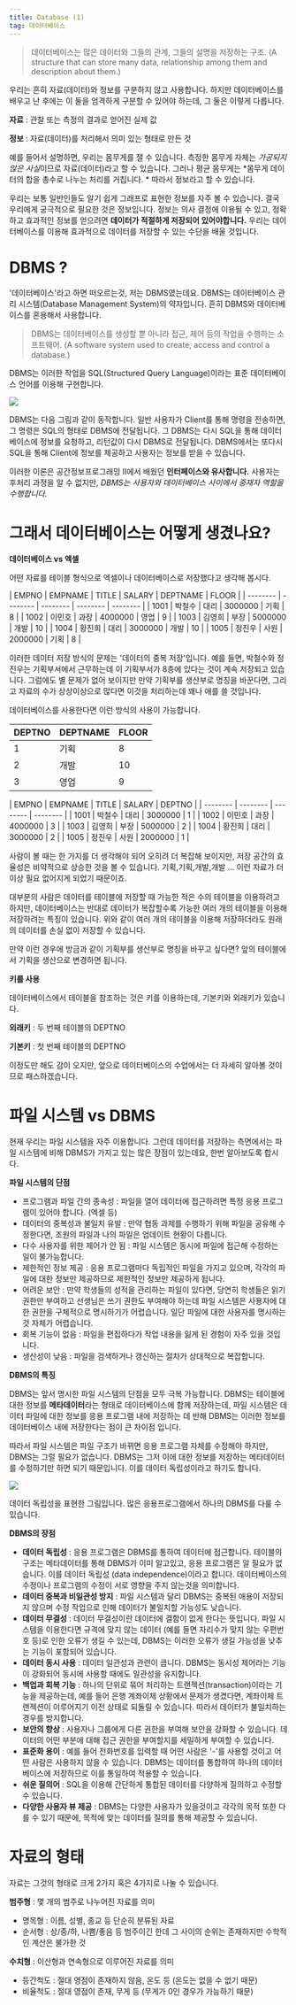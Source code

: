 ```yaml
---
title: Database (1)
tag: 데이터베이스
---
```


> 데이터베이스는 많은 데이터와 그들의 관계, 그들의 설명을 저장하는 구조. (A structure that can store many data, relationship among them and description about them.)
>

우리는 흔히 자료(데이터)와 정보를 구분하지 않고 사용합니다. 하지만 데이터베이스를 배우고 난 후에는 이 둘을 엄격하게 구분할 수 있어야 하는데, 그 둘은 이렇게 다릅니다.

**자료** : 관찰 또는 측정의 결과로 얻어진 실제 값

**정보** : 자료(데이터)를 처리해서 의미 있는 형태로 만든 것

예를 들어서 설명하면, 우리는 몸무게를 잴 수 있습니다. 측정한 몸무게 자체는 *가공되지 않은 사실*이므로 자료(데이터)라고 할 수 있습니다. 그러나 평균 몸무게는 *몸무게 데이터의 합을 총수로 나누는 처리를 거칩니다. * 따라서 정보라고 할 수 있습니다.

우리는 보통 일반인들도 알기 쉽게 그래프로 표현한 정보를 자주 볼 수 있습니다. 결국 우리에게 궁극적으로 필요한 것은 정보입니다. 정보는 의사 결정에 이용될 수 있고, 정확하고 효과적인 정보를 얻으려면 **데이터가 적절하게 저장되어 있어야합니다.** 우리는 데이터베이스를 이용해 효과적으로 데이터를 저장할 수 있는 수단을 배울 것입니다.

# DBMS ?
'데이터베이스'라고 하면 떠오르는것, 저는 DBMS였는데요. DBMS는 데이터베이스 관리 시스템(Database Management System)의 약자입니다. 흔히 DBMS와 데이터베이스를 혼용해서 사용합니다.

> DBMS는 데이터베이스를 생성할 뿐 아니라 접근, 제어 등의 작업을 수행하는 소프트웨어.
(A software system used to create, access and control a database.)
>

DBMS는 이러한 작업을 SQL(Structured Query Language)이라는 표준 데이터베이스 언어를 이용해 구현합니다.

![](https://i.ibb.co/VC9DNtt/dbms.jpg)

DBMS는 다음 그림과 같이 동작합니다. 일반 사용자가 Client를 통해 명령을 전송하면, 그 명령은 SQL의 형태로 DBMS에 전달됩니다. 그 DBMS는 다시 SQL을 통해 데이터베이스에 정보를 요청하고, 리턴값이 다시 DBMS로 전달됩니다. DBMS에서는 또다시 SQL을 통해 Client에 정보를 제공하고 사용자는 정보를 받을 수 있습니다.

이러한 이론은 공간정보프로그래밍 II에서 배웠던 **인터페이스와 유사합니다.** 사용자는 후처리 과정을 알 수 없지만, *DBMS는 사용자와 데이터베이스 사이에서 중재자 역할을 수행합니다.*


# 그래서 데이터베이스는 어떻게 생겼나요?
**데이터베이스 vs 엑셀**

어떤 자료를 테이블 형식으로 엑셀이나 데이터베이스로 저장했다고 생각해 봅시다.

| EMPNO | EMPNAME | TITLE | SALARY | DEPTNAME | FLOOR |
| -------- | -------- | -------- | -------- | -------- |
| 1001 | 박철수 | 대리 | 3000000 | 기획 | 8 |
| 1002 | 이민호 | 과장 | 4000000 | 영업 | 9 |
| 1003 | 김영희 | 부장 | 5000000 | 개발 | 10 |
| 1004 | 황진희 | 대리 | 3000000 | 개발 | 10 |
| 1005 | 정진우 | 사원 | 2000000 | 기획 | 8 |

이러한 데이터 저장 방식의 문제는 '데이터의 중복 저장'입니다. 예를 들면, 박철수와 정진우는 기획부서에서 근무하는데 이 기획부서가 8층에 있다는 것이 계속 저장되고 있습니다. 그럼에도 별 문제가 없어 보이지만 만약 기획부를 생산부로 명칭을 바꾼다면, 그리고 자료의 수가 상상이상으로 많다면 이것을 처리하는데 꽤나 애를 쓸 것입니다.

데이터베이스를 사용한다면 이런 방식의 사용이 가능합니다.

| DEPTNO |DEPTNAME | FLOOR |
| -------- | -------- | -------- |
| 1 | 기획 | 8|
|2 | 개발 | 10 |
|3 | 영업 | 9 |

| EMPNO | EMPNAME | TITLE | SALARY | DEPTNO |
| -------- | -------- | -------- | -------- |
| 1001 | 박철수 | 대리 | 3000000 | 1 |
| 1002 | 이민호 | 과장 | 4000000 | 3 |
| 1003 | 김영희 | 부장 | 5000000 | 2 |
| 1004 | 황진희 | 대리 | 3000000 | 2 |
| 1005 | 정진우 | 사원 | 2000000 | 1 |

사람이 볼 때는 한 가지를 더 생각해야 되어 오히려 더 복잡해 보이지만, 저장 공간의 효율성은 비약적으로 상승한 것을 볼 수 있습니다. 기획,기획,개발,개발 ... 이런 자료가 더이상 필요 없어지게 되었기 때문이죠.

대부분의 사람은 데이터를 테이블에 저장할 때 가능한 적은 수의 테이블을 이용하려고 하지만, 데이터베이스는 반대로 데이터가 복잡할수록 가능한 여러 개의 테이블을 이용해 저장하려는 특징이 있습니다. 위와 같이 여러 개의 테이블을 이용해 저장하더라도 원래의 데이터를 손실 없이 저장할 수 있습니다.

만약 이런 경우에 방금과 같이 기획부를 생산부로 명칭을 바꾸고 싶다면? 앞의 테이블에서 기획을 생산으로 변경하면 됩니다.

**키를 사용**

데이터베이스에서 테이블을 참조하는 것은 키를 이용하는데, 기본키와 외래키가 있습니다.

**외래키** :  두 번째 테이블의 DEPTNO

**기본키** : 첫 번째 테이블의 DEPTNO

이정도만 해도 감이 오지만, 앞으로 데이터베이스의 수업에서는 더 자세히 알아볼 것이므로 패스하겠습니다.

# 파일 시스템 vs DBMS
현재 우리는 파일 시스템을 자주 이용합니다. 그런데 데이터를 저장하는 측면에서는 파일 시스템에 비해 DBMS가 가지고 있는 많은 장점이 있는데요, 한번 알아보도록 합시다.

**파일 시스템의 단점**

* 프로그램과 파일 간의 종속성 : 파일을 열어 데이터에 접근하려면 특정 응용 프로그램이 있어야 합니다. (엑셀 등)
* 데이터의 중복성과 불일치 유발 : 만약 협동 과제를 수행하기 위해 파일을 공유해 수정한다면, 조원의 파일과 나의 파일은 업데이트 현황이 다릅니다.
* 다수 사용자를 위한 제어가 안 됨 : 파일 시스템은 동시에 파일에 접근해 수정하는 일이 불가능합니다.
* 제한적인 정보 제공 : 응용 프로그램마다 독립적인 파일을 가지고 있으며, 각각의 파일에 대한 정보만 제공하므로 제한적인 정보만 제공하게 됩니다.
* 어려운 보안 : 만약 학생들의 성적을 관리하는 파일이 있다면, 당연히 학생들은 읽기 권한만 부여하고 선생님은 쓰기 권한도 부여해야 하는데 파일 시스템은 사용자에 대한 권한을 구체적으로 명시하기가 어렵습니다. 일단 파일에 대한 사용자를 명시하는 것 자체가 어렵습니다.
* 회복 기능이 없음 : 파일을 편집하다가 작업 내용을 잃게 된 경험이 자주 있을 것입니다.
* 생산성이 낮음 : 파일을 검색하거나 갱신하는 절차가 상대적으로 복잡합니다.

**DBMS의 특징**

DBMS는 앞서 명시한 파일 시스템의 단점을 모두 극복 가능합니다. DBMS는 테이블에 대한 정보를 **메타데이터**라는 형태로 데이터베이스에 함께 저장하는데, 파일 시스템은 데이터 파일에 대한 정보를 응용 프로그램 내에 저장하는 데 반해 DBMS는 이러한 정보를 데이터베이스 내에 저장한다는 점이 큰 차이점 입니다.

따라서 파일 시스템은 파일 구조가 바뀌면 응용 프로그램 자체를 수정해야 하지만,  DBMS는 그럴 필요가 없습니다. DBMS는 그저 이에 대한 정보를 저장하는 메타데이터를 수정하기만 하면 되기 때문입니다. 이를 데이터 독립성이라고 하기도 합니다.

![](https://i.ibb.co/42kspDd/image.jpg)

데이터 독립성을 표현한 그림입니다. 많은 응용프로그램에서 하나의 DBMS를 다룰 수 있습니다.

**DBMS의 장점**

* **데이터 독립성** : 응용 프로그램은 DBMS를 통하여 데이터에 접근합니다. 테이블의 구조는 메타데이터를 통해 DBMS가 이미 알고있고, 응용 프로그램은 알 필요가 없습니다.  이를 데이터 독립성 (data independence)이라고 합니다. 데이터베이스의 수정이나 프로그램의 수정이 서로 영향을 주지 않는것을 의미합니다.
* **데이터 중복과 비일관성 방지** : 파일 시스템과 달리 DBMS는 중복된 애용이 저장되지 않으며 수정 작업으로 인해 데이터가 불일치할 가능성도 낮습니다.
* **데이터 무결성** : 데이터 무결성이란 데이터에 결함이 없게 한다는 뜻입니다. 파일 시스템을 이용한다면 규격에 맞지 않는 데이터 (예를 들면 자리수가 맞지 않는 우편번호 등)로 인한 오류가 생길 수 있는데, DBMS는 이러한 오류가 생길 가능성을 낮추는 기능이 포함되어 있습니다.
* **데이터 동시 사용** : 데이터 일관성과 관련이 큽니다.  DBMS는 동시성 제어라는 기능이 강화되어 동시에 사용할 때에도 일관성을 유지합니다.
* **백업과 회복 기능** : 하나의 단위로 묶어 처리하는 트랜젝션(transaction)이라는 기능을 제공하는데, 예를 들어 은행 계좌이체 상황에서 문제가 생겼다면, 계좌이체 트랜젝션이 이루어지기 이전 상태로 되돌릴 수 있습니다. 따라서 데이터가 불일치하는 경우를 방지합니다.
* **보안의 향상** : 사용자나 그룹에게 다른 권한을 부여해 보안을 강화할 수 있습니다. 데이터의 어떤 부분에 대해 접근 권한을 부여할지를 세밀하게 부여할 수 있습니다.
* **표준화 용이** :  예를 들어 전화번호를 입력할 때 어떤 사람은 '-'를 사용할 것이고 어떤 사람은 사용하지 않을 수 있습니다. DBMS는 데이터를 통합하여 하나의 데이터베이스에 저장하므로 이를 통일하여 적용할 수 있습니다.
* **쉬운 질의어** : SQL을 이용해 간단하게 통합된 데이터를 다양하게 질의하고 수정할 수 있습니다.
* **다양한 사용자 뷰 제공** : DBMS는 다양한 사용자가 있을것이고 각각의 목적 또한 다를 수 있기 때문에, 목적에 맞는 데이터를 질의를 통해 제공할 수 있습니다.

# 자료의 형태
자료는 그것의 형태로 크게 2가지 혹은 4가지로 나눌 수 있습니다.

**범주형** : 몇 개의 범주로 나누어진 자료를 의미
* 명목형 : 이름, 성별, 종교 등 단순히 분류된 자료
* 순서형 : 상/중/하, 나쁨/좋음 등 범주이긴 한데 그 사이의 순위는 존재하지만 수학적인 계산은 불가한 것

**수치형** : 이산형과 연속형으로 이루어진 자료를 의미 
* 등간척도 : 절대 영점이 존재하지 않음, 온도 등 (온도는 없을 수 없기 때문)
* 비율척도 : 절대 영점이 존재, 무게 등 (무게가 0인 경우가 가능하기 때문)
